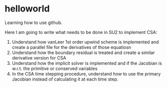 # helloworld
Learning how to use github.

Here I am going to write what needs to be done in SU2 to implement CSA:

1) Understand how vanLeer 1st order upwind scheme is implemented and create a parallel file for the derivatives of those equatiosn
2) Understand how the boundary residual is treated and create a similar derivative version for CSA
3) Understand how the implicit solver is implemented and if the Jacobian is w.r.t. the primitive or conserved variables
4) In the CSA time stepping procedure, understand how to use the primary Jacobian instead of calculating it at each time step.
